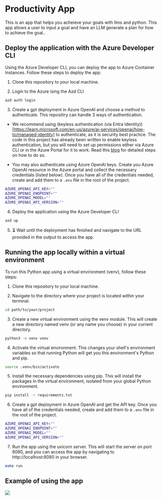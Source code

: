 # Productivity App
This is an app that helps you acheieve your goals with llms and python. This app allows a user to input a goal and have an LLM generate a plan for how to achieve the goal..

## Deploy the application with the Azure Developer CLI
Using the Azure Developer CLI, you can deploy the app to Azure Container Instances. Follow these steps to deploy the app:

1) Clone this repository to your local machine.

2) Login to the Azure ising the Azd CLI

```bash
azd auth login
```

3) Create a gpt deployment in Azure OpenAI and choose a method to authenticate. This repositiry can handle 3 ways of authentication. 

- We recommend using (keyless authentication (via Entra Identity))[https://learn.microsoft.com/en-us/azure/ai-services/openai/how-to/managed-identity] to authenticate, as it is security best practice. The code in this project has already been written to enable keyless authentication, but you will need to set up permissions either via Azure CLI or in the Azure Portal for it to work. Read this [blog](https://techcommunity.microsoft.com/t5/microsoft-developer-community/using-keyless-authentication-with-azure-openai/ba-p/4111521) for detailed steps on how to do so. 

- You may also authenticate using Azure OpenAI keys. Create you Azure OpenAI resource in the Azure portal and collect the necessary credentials (listed below). Once you have all of the credentials needed, create and add them to a `.env` file in the root of the project.

```bash
AZURE_OPENAI_API_KEY=""
AZURE_OPENAI_ENDPOINT=""
AZURE_OPENAI_MODEL=""
AZURE_OPENAI_API_VERSION=""
```

4) Deploy the application using the Azure Developer CLI

```bash
azd up
```

5) ⏳ Wait until the deployment has finished and navigate to the URL provided in the output to access the app.

## Running the app locally within a virtual environment
To run this Python app using a virtual environment (venv), follow these steps:

1) Clone this repository to your local machine.

2) Navigate to the directory where your project is located within your terminal.

```bash
cd path/to/your/project
```

3) Create a new virtual environment using the venv module. This will create a new directory named venv (or any name you choose) in your current directory.

```bash
python3 -m venv venv
```

4) Activate the virtual environment. This changes your shell's environment variables so that running Python will get you this environment's Python and pip.

```bash
source .venv/bin/activate
```

5) Install the necessary dependencies using pip. This will install the packages in the virtual environment, isolated from your global Python environment.

```bash
pip install -r requirements.txt
```

6) Create a gpt deployment in Azure OpenAI and get the API key. Once you have all of the credentials needed, create and add them to a `.env` file in the root of the project.

```bash
AZURE_OPENAI_API_KEY=""
AZURE_OPENAI_ENDPOINT=""
AZURE_OPENAI_MODEL=""
AZURE_OPENAI_API_VERSION=""
```

7) Run the app using the uvicorn server. This will start the server on port 8080, and you can access the app by navigating to http://localhost:8080 in your browser.

```bash
make run
```

## Example of using the app 

![](https://github.com/marlenezw/galaxy_productivity_app/blob/main/goal_example.png)



